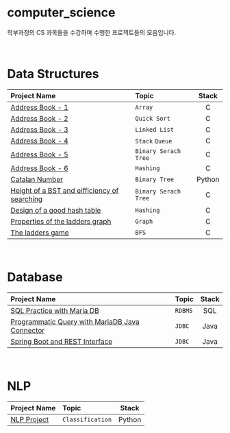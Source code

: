 # computer_science

학부과정의 CS 과목들을 수강하며 수행한 프로젝트들의 모음입니다.

<br/>

# Data Structures

| Project Name | Topic | Stack | 
| :-------- | :------| :---: | 
| [Address Book - 1](https://github.com/harock96/computer_science/tree/main/DS/ds_hw1) | `Array` | C |
| [Address Book - 2](https://github.com/harock96/computer_Science/tree/main/DS/ds_hw2) | `Quick Sort` | C |
| [Address Book - 3](https://github.com/harock96/computer_Science/tree/main/DS/ds_hw3) | `Linked List` | C |
| [Address Book - 4](https://github.com/harock96/computer_Science/tree/main/DS/ds_hw4) | `Stack` `Queue` | C |
| [Address Book - 5](https://github.com/harock96/computer_Science/tree/main/DS/ds_hw5) | `Binary Serach Tree` | C |
| [Address Book - 6](https://github.com/harock96/computer_Science/tree/main/DS/ds_hw6) | `Hashing` | C |
| [Catalan Number](https://github.com/harock96/computer_Science/tree/main/DS/ds_whw1) | `Binary Tree` | Python |
| [Height of a BST and eifficiency of searching](https://github.com/harock96/computer_Science/tree/main/DS/ds_whw2) | `Binary Serach Tree` | C |
| [Design of a good hash table](https://github.com/harock96/computer_Science/tree/main/DS/ds_whw3) | `Hashing` | C |
| [Properties of the ladders graph](https://github.com/harock96/computer_Science/tree/main/DS/ds_whw4) | `Graph` | C |
| [The ladders game](https://github.com/harock96/computer_Science/tree/main/DS/ds_hw7) | `BFS` | C |

<br/>


# Database

| Project Name | Topic | Stack | 
| :-------- | :------| :---: | 
| [SQL Practice with Maria DB](https://www.notion.so/harock96/Maria-DB-and-SQL-Practice-75bb110d7245478a980d25cde6f28e88) | `RDBMS` | SQL |
| [Programmatic Query with MariaDB Java Connector](https://github.com/harock96/Computer_Science/tree/main/DB/db_hw2) | `JDBC` | Java |
| [Spring Boot and REST Interface](https://github.com/harock96/Computer_Science/tree/main/DB/db_hw3) | `JDBC` | Java |

<br/>

# NLP

| Project Name | Topic | Stack | 
| :-------- | :------| :---: | 
| [NLP Project](https://github.com/harock96/Computer_Science/tree/main/DB/db_hw3) | `Classification` | Python |

